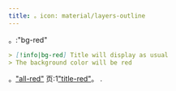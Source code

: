 ```yaml
---
title: 。icon: material/layers-outline
---
```


。:"bg-red"

```md
> [!info|bg-red] Title will display as usual
> The background color will be red
```

。["all-red"](../combined-styling/page-3.md)
页:1["title-red"](../title-styling/page-3.md)。
.

